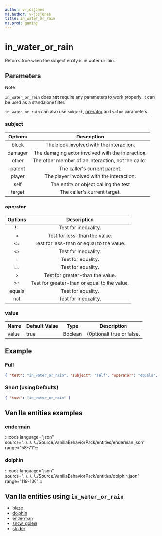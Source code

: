 ```yaml
---
author: v-josjones
ms.author: v-josjones
title: in_water_or_rain
ms.prod: gaming
---
```


# in_water_or_rain

Returns true when the subject entity is in water or rain.

## Parameters

> [!Note]
> `in_water_or_rain` does **not** require any parameters to work properly. It can be used as a standalone filter.
>
> `in_water_or_rain` can also use `subject`, [operator](../Definitions/NestedTables/operator.md) and `value` parameters.

### subject

| Options| Description |
|:-----------:|:-----------:|
| block| The block involved with the interaction. |
| damager| The damaging actor involved with the interaction. |
| other| The other member of an interaction, not the caller. |
| parent| The caller's current parent. |
| player| The player involved with the interaction. |
| self| The entity or object calling the test |
| target| The caller's current target. |

### operator

| Options| Description |
|:-----------:|:-----------:|
| !=| Test for inequality. |
| <| Test for less-than the value. |
| <=| Test for less-than or equal to the value. |
| <>| Test for inequality. |
| =| Test for equality. |
| ==| Test for equality. |
| >| Test for greater-than the value. |
| >=| Test for greater-than or equal to the value. |
| equals| Test for equality. |
| not| Test for inequality. |

### value

|Name |Default Value  |Type  |Description  |
|---------|---------|---------|---------|
|value |true |Boolean |(Optional) true or false. |

## Example

### Full

```json
{ "test": "in_water_or_rain", "subject": "self", "operator": "equals", "value": "true" }
```

### Short (using Defaults)

```json
{ "test": "in_water_or_rain" }
```

## Vanilla entities examples

### enderman

:::code language="json" source="../../../../Source/VanillaBehaviorPack/entities/enderman.json" range="58-71":::

### dolphin

:::code language="json" source="../../../../Source/VanillaBehaviorPack/entities/dolphin.json" range="119-130":::

## Vanilla entities using `in_water_or_rain`

- [blaze](../../../../Source/VanillaBehaviorPack_Snippets/entities/blaze.md)
- [dolphin](../../../../Source/VanillaBehaviorPack_Snippets/entities/dolphin.md)
- [enderman](../../../../Source/VanillaBehaviorPack_Snippets/entities/enderman.md)
- [snow_golem](../../../../Source/VanillaBehaviorPack_Snippets/entities/snow_golem.md)
- [strider](../../../../Source/VanillaBehaviorPack_Snippets/entities/strider.md)
